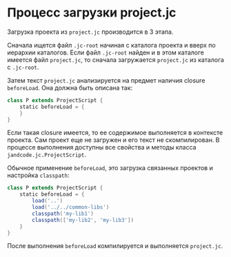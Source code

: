 Процесс загрузки project.jc
===========================

Загрузка проекта из `project.jc` производится в 3 этапа.

Сначала ищется файл `.jc-root` начиная с каталога проекта и вверх по иерархии
каталогов. Если файл `.jc-root` найден и в этом каталоге имеется файл `project.jc`, 
то сначала загружается `project.jc` из каталога с `.jc-root`. 

Затем текст `project.jc` анализируется на предмет наличия closure `beforeLoad`.
Она должна быть описана так:

```groovy
class P extends ProjectScript {
    static beforeLoad = {
    }
}
```

Если такая closure имеется, то ее содержимое выполняется в контексте проекта.
Сам проект еще не загружен и его текст не скомпилирован.
В процессе выполнения доступны все свойства и методы
класса `jandcode.jc.ProjectScript`.

Обычное применение `beforeLoad`, это загрузка связанных проектов и
настройка `classpath`:

```groovy
class P extends ProjectScript {
    static beforeLoad = {
        load('..')
        load('../../common-libs')
        classpath('my-lib1')
        classpath(['my-lib2', 'my-lib3'])
    }
}
```

После выполнения `beforeLoad` компилируется и выполняется `project.jc`.
